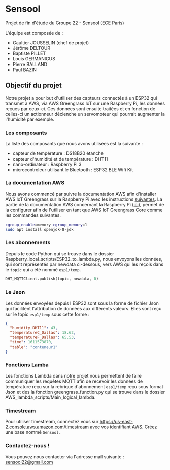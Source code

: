 # Sensool
Projet de fin d'étude du Groupe 22 - Sensool (ECE Paris)

L'équipe est composée de :
- Gaultier JOUSSELIN (chef de projet)
- Jérôme DELTOUR
- Baptiste PILLET 
- Louis GERMANICUS
- Pierre BALLAND
- Paul BAZIN

## Objectif du projet
Notre projet a pour but d'utiliser des capteurs connectés à un ESP32 qui transmet à AWS, via AWS Greengrass IoT sur une Raspberry Pi, les données reçues par ceux-ci.
Ces données sont ensuite traitées et en fonction de celles-ci un actionneur déclenche un servomoteur qui pourrait augmenter la l'humidité par exemple.

### Les composants
La liste des composants que nous avons utilisées est la suivante :
- capteur de température : DS18B20 étanche
- capteur d'humidité et de température : DHT11
- nano-ordinateur : Raspberry Pi 3
- microcontroleur utilisant le Bluetooth : ESP32 BLE Wifi Kit

### La documentation AWS
Nous avons commencé par suivre la documentation AWS afin d'installer AWS IoT Greengrass sur la Raspberry Pi avec les instructions [suivantes](https://docs.aws.amazon.com/fr_fr/greengrass/latest/developerguide/what-is-gg.html).
La partie de la documentation AWS concernant la Raspberry Pi ([ici](https://docs.aws.amazon.com/fr_fr/greengrass/latest/developerguide/setup-filter.rpi.html)), permet de la configurer afin de l'utiliser en tant que AWS IoT Greengrass Core comme les commandes suivantes.
```bash
cgroup_enable=memory cgroup_memory=1
sudo apt install openjdk-8-jdk
```
### Les abonnements
Depuis le code Python qui se trouve dans le dossier Raspberry_local_scripts/ESP32_to_lambda.py, nous envoyons les données, qui sont représentés par newdata ci-dessous, vers AWS qui les reçois dans le `topic` qui a été nommé `esp1/temp`.
```python
DHT_MQTTClient.publish(topic, newdata, 0)
```

### Le Json
Les données envoyées depuis l'ESP32 sont sous la forme de fichier Json qui facilitent l'attribution de données aux différents valeurs. Elles sont reçu sur le topic `esp1/temp` sous cette forme :
```Json
{
  "humidity_DHT11": 43,
  "temperatureC_Dallas": 18.62,
  "temperatureF_Dallas": 65.53,
  "time": 1611573870,
  "table": "conteneur1"
}
```

### Fonctions Lamba 
Les fonctions Lambda dans notre projet nous permettent de faire communiquer les requêtes MQTT afin de recevoir les données de température reçu sur la rebrique d'abonnement `esp1/temp` reçu sous format Json et des la fonction greengrass_function.py qui se trouve dans le dossier AWS_lambda_scripts/Main_logical_lambda.

### Timestream
Pour utiliser timestream, connectez vous sur https://us-east-2.console.aws.amazon.com/timestream avec vos identifiant AWS.
Créez une base nommé `Sensool`.


### Contactez-nous !
Vous pouvez nous contacter via l'adresse mail suivante : sensool22@gmail.com
